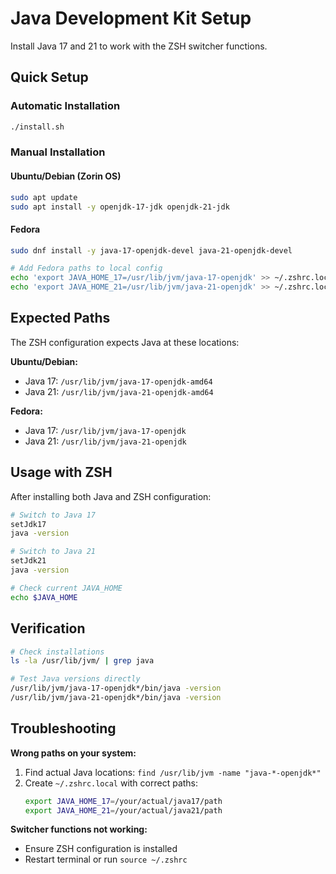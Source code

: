 # Java Development Kit Setup

Install Java 17 and 21 to work with the ZSH switcher functions.

## Quick Setup

### Automatic Installation
```bash
./install.sh
```

### Manual Installation

#### Ubuntu/Debian (Zorin OS)
```bash
sudo apt update
sudo apt install -y openjdk-17-jdk openjdk-21-jdk
```

#### Fedora
```bash
sudo dnf install -y java-17-openjdk-devel java-21-openjdk-devel

# Add Fedora paths to local config
echo 'export JAVA_HOME_17=/usr/lib/jvm/java-17-openjdk' >> ~/.zshrc.local
echo 'export JAVA_HOME_21=/usr/lib/jvm/java-21-openjdk' >> ~/.zshrc.local
```

## Expected Paths

The ZSH configuration expects Java at these locations:

**Ubuntu/Debian:**
- Java 17: `/usr/lib/jvm/java-17-openjdk-amd64`
- Java 21: `/usr/lib/jvm/java-21-openjdk-amd64`

**Fedora:**
- Java 17: `/usr/lib/jvm/java-17-openjdk`
- Java 21: `/usr/lib/jvm/java-21-openjdk`

## Usage with ZSH

After installing both Java and ZSH configuration:

```bash
# Switch to Java 17
setJdk17
java -version

# Switch to Java 21  
setJdk21
java -version

# Check current JAVA_HOME
echo $JAVA_HOME
```

## Verification

```bash
# Check installations
ls -la /usr/lib/jvm/ | grep java

# Test Java versions directly
/usr/lib/jvm/java-17-openjdk*/bin/java -version
/usr/lib/jvm/java-21-openjdk*/bin/java -version
```

## Troubleshooting

**Wrong paths on your system:**
1. Find actual Java locations: `find /usr/lib/jvm -name "java-*-openjdk*"`
2. Create `~/.zshrc.local` with correct paths:
   ```bash
   export JAVA_HOME_17=/your/actual/java17/path
   export JAVA_HOME_21=/your/actual/java21/path
   ```

**Switcher functions not working:**
- Ensure ZSH configuration is installed
- Restart terminal or run `source ~/.zshrc`
